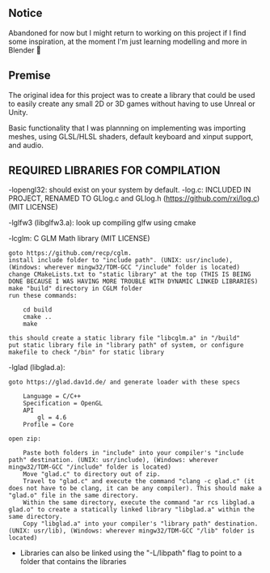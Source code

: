 ## Notice

Abandoned for now but I might return to working on this project if I find some inspiration, at the moment I'm just learning modelling and more in Blender 🤷

## Premise

The original idea for this project was to create a library that could be used to easily create any small 2D or 3D games without having to use Unreal or Unity.

Basic functionality that I was plannning on implementing was importing meshes, using GLSL/HLSL shaders, default keyboard and xinput support, and audio.

## REQUIRED LIBRARIES FOR COMPILATION

-lopengl32: should exist on your system by default.
-log.c: INCLUDED IN PROJECT, RENAMED TO GLlog.c and GLlog.h (https://github.com/rxi/log.c) (MIT LICENSE)

-lglfw3 (libglfw3.a): look up compiling glfw using cmake

-lcglm: C GLM Math library (MIT LICENSE)

    goto https://github.com/recp/cglm.
    install include folder to "include path". (UNIX: usr/include), (Windows: wherever mingw32/TDM-GCC "/include" folder is located)
    change CMakeLists.txt to "static library" at the top (THIS IS BEING DONE BECAUSE I WAS HAVING MORE TROUBLE WITH DYNAMIC LINKED LIBRARIES)
    make "build" directory in CGLM folder
    run these commands:

        cd build
        cmake ..
        make

    this should create a static library file "libcglm.a" in "/build"
    put static library file in "library path" of system, or configure makefile to check "/bin" for static library

-lglad (libglad.a): 
    
    goto https://glad.dav1d.de/ and generate loader with these specs
    
        Language = C/C++
        Specification = OpenGL
        API
            gl = 4.6
        Profile = Core

    open zip:

        Paste both folders in "include" into your compiler's "include path" destination. (UNIX: usr/include), (Windows: wherever mingw32/TDM-GCC "/include" folder is located)
        Move "glad.c" to directory out of zip.
        Travel to "glad.c" and execute the command "clang -c glad.c" (it does not have to be clang, it can be any compiler). This should make a "glad.o" file in the same directory.
        Within the same directory, execute the command "ar rcs libglad.a glad.o" to create a statically linked library "libglad.a" within the same directory.
        Copy "libglad.a" into your compiler's "library path" destination. (UNIX: usr/lib), (Windows: wherever mingw32/TDM-GCC "/lib" folder is located)



- Libraries can also be linked using the "-L/libpath" flag to point to a folder that contains the libraries
